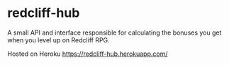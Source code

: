 # redcliff-hub
A small API and interface responsible for calculating the bonuses you get when you level up on Redcliff RPG.

Hosted on Heroku https://redcliff-hub.herokuapp.com/
